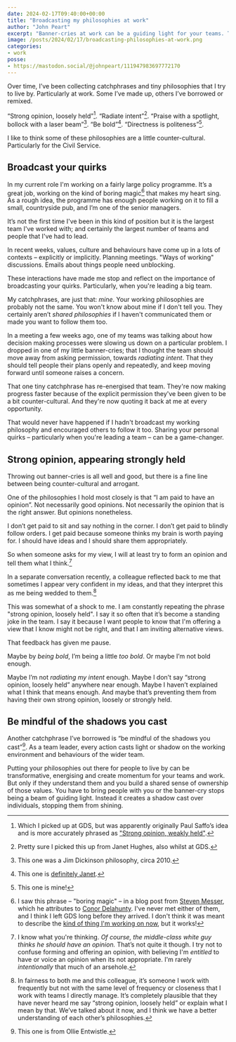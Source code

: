 ```yaml
---
date: 2024-02-17T09:40:00+00:00
title: "Broadcasting my philosophies at work"
author: "John Peart"
excerpt: "Banner-cries at work can be a guiding light for your teams. They can also be shadows over them."
image: /posts/2024/02/17/broadcasting-philosophies-at-work.png
categories:
- work
posse:
- https://mastodon.social/@johnpeart/111947983697772170
---
```


Over time, I’ve been collecting catchphrases and tiny philosophies that I try to live by. Particularly at work. Some I’ve made up, others I’ve borrowed or remixed.

“Strong opinion, loosely held”[^1]. “Radiate intent”[^2]. “Praise with a spotlight, bollock with a laser beam”[^3]. “Be bold”[^4]. “Directness is politeness”[^5].

I like to think some of these philosophies are a little counter-cultural. Particularly for the Civil Service.

## Broadcast your quirks

In my current role I'm working on a fairly large policy programme. It’s a great job, working on the kind of boring magic[^boring] that makes my heart sing. As a rough idea, the programme has enough people working on it to fill a small, countryside pub, and I’m one of the senior managers.

It’s not the first time I've been in this kind of position but it is the largest team I've worked with; and certainly the largest number of teams and people that I've had to lead.

In recent weeks, values, culture and behaviours have come up in a lots of contexts – explicitly or implicitly. Planning meetings. "Ways of working" discussions. Emails about things people need unblocking.

These interactions have made me stop and reflect on the importance of broadcasting your quirks. Particularly, when you're leading a big team.

My catchphrases, are just that: *mine*. Your working philosophies are probably not the same. You won't know about mine if I don't tell you. They certainly aren’t *shared philosophies* if I haven't communicated them or made you want to follow them too. 

In a meeting a few weeks ago, one of my teams was talking about how decision making processes were slowing us down on a particular problem. I dropped in one of my little banner-cries; that I thought the team should move away from asking permission, towards *radiating intent*. That they should tell people their plans openly and repeatedly, and keep moving forward until someone raises a concern.

That one tiny catchphrase has re-energised that team. They're now making progress faster because of the explicit permission they've been given to be a bit counter-cultural. And they're now quoting it back at me at every opportunity.

That would never have happened if I hadn't broadcast my working philosophy and encouraged others to follow it too. Sharing your personal quirks – particularly when you're leading a team – can be a game-changer.

## Strong opinion, appearing strongly held

Throwing out banner-cries is all well and good, but there is a fine line between being counter-cultural and arrogant.

One of the philosophies I hold most closely is that “I am paid to have an opinion”. Not necessarily good opinions. Not necessarily the opinion that is the right answer. But opinions nonetheless.

I don’t get paid to sit and say nothing in the corner. I don’t get paid to blindly follow orders. I get paid because someone thinks my brain is worth paying for. I should have ideas and I should share them appropriately.

So when someone asks for my view, I will at least try to form an opinion and tell them what I think.[^6]

In a separate conversation recently, a colleague reflected back to me that sometimes I appear very confident in my ideas, and that they interpret this as me being wedded to them.[^often]

This was somewhat of a shock to me. I am constantly repeating the phrase "strong opinion, loosely held". I say it so often that it’s become a standing joke in the team. I say it because I want people to know that I'm offering a view that I know might not be right, and that I am inviting alternative views. 

That feedback has given me pause. 

Maybe by *being bold*, I’m being a little *too bold*. Or maybe I’m not bold enough. 

Maybe I’m not *radiating my intent* enough. Maybe I don’t say “strong opinion, loosely held” anywhere near enough. Maybe I haven’t explained what I think that means enough. And maybe that’s preventing them from having their own strong opinion, loosely or strongly held.

## Be mindful of the shadows you cast

Another catchphrase I’ve borrowed is “be mindful of the shadows you cast”[^7]. As a team leader, every action casts light or shadow on the working environment and behaviours of the wider team.

Putting your philosophies out there for people to live by can be transformative, energising and create momentum for your teams and work. But only if they understand them and you build a shared sense of ownership of those values. You have to bring people with you or the banner-cry stops being a beam of guiding light. Instead it creates a shadow cast over individuals, stopping them from shining.



[^1]: Which I picked up at GDS, but was apparently originally Paul Saffo’s idea and is more accurately phrased as ["Strong opinion, weakly held"](https://saffo.com/02008/07/26/strong-opinions-weakly-held/).

[^2]: Pretty sure I picked this up from Janet Hughes, also whilst at GDS.

[^3]: This one was a Jim Dickinson philosophy, circa 2010.

[^4]: This one is [definitely Janet](https://medium.com/public-innovators-network/what-if-boldness-were-an-explicit-value-of-the-civil-service-3df6a3d2d008).

[^5]: This one is mine!

[^boring]: I saw this phrase – "boring magic" – in a blog post from [Steven Messer](https://visitmy.website/2020/01/08/boring-magic/), which he attributes to [Conor Delahunty](http://conordelahunty.com/). I've never met either of them, and I think I left GDS long before they arrived. I don't think it was meant to describe the [kind of thing I'm working on now](https://www.gov.uk/guidance/digital-identity), but it works!

[^6]: I know what you're thinking. *Of course, the middle-class white guy thinks he should have an opinion.* That’s not quite it though. I try not to confuse forming and offering an opinion, with believing I'm *entitled* to have or voice an opinion when its not appropriate. I'm rarely *intentionally* that much of an arsehole.

[^often]: In fairness to both me and this colleague, it’s someone I work with frequently but not with the same level of frequency or closeness that I work with teams I directly manage. It’s completely plausible that they have never heard me say “strong opinion, loosely held” or explain what I mean by that. We’ve talked about it now, and I think we have a better understanding of each other’s philosophies.

[^7]: This one is from Ollie Entwistle.